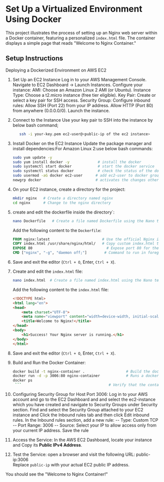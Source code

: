 # Set Up a Virtualized Environment Using Docker

This project illustrates the process of setting up an Nginx web server within a Docker container, featuring a personalized `index.html` file. The container displays a simple page that reads "Welcome to Nginx Container." 

## Setup Instructions
Deploying a Dockerized Environment on AWS EC2
1. Set Up an EC2 Instance
    Log in to your AWS Management Console.
    Navigate to EC2 Dashboard → Launch Instances.
    Configure your instance:
                          AMI: Choose an Amazon Linux 2 AMI (or Ubuntu).
                          Instance Type: Choose a t2.micro instance (free tier eligible).
                          Key Pair: Create or select a key pair for SSH access.
                          Security Group: Configure inbound rules:
                                          Allow SSH (Port 22) from your IP address.
                                          Allow HTTP (Port 80) from anywhere (0.0.0.0/0).
                         Launch the instance.

2. Connect to the Instance
      Use your key pair to SSH into the instance by below bash command;
   ```bash
      ssh -i your-key.pem ec2-user@<public-ip of the ec2 instance>
3. Install Docker on the EC2 Instance
     Update the package manager and install dependencies:For Amazon Linux 2:use below bash commands:
   ```bash
   sudo yum update -y
   sudo yum install docker -y             # install the docker
   sudo systemctl start docker            # start the docker service
   sudo systemctl status docker           # check the status of the docker
   sudo usermod -aG docker ec2-user      # add ec2-user to docker group . Adding ec2-user to the docker group gives it the necessary permissions without requiring sudo.
   newgrp docker                         # activates the changes otherwise exit and login again6. 
   

4. On your EC2 instance, create a directory for the project:
    ```bash
    mkdir nginx   # Create a directory named nginx
    cd nginx      # Change to the nginx directory
    ```

5. create and edit the dockerfile inside the directory`:
    ```bash
    nano Dockerfile   # Create a file named Dockerfile using the Nano text editor
    ```

    Add the following content to the `Dockerfile`:
    ```dockerfile
    FROM nginx:latest                        # Use the official Nginx image as a base
    COPY index.html /usr/share/nginx/html/   # Copy custom index.html to the Nginx default web directory
    EXPOSE 80                                  # Expose port 80 for the container to allow traffic to the web server
    CMD ["nginx", "-g", "daemon off;"]        # Command to run in foreground when the container starts
    ```

6. Save and exit the editor (`Ctrl + O`, Enter, `Ctrl + X`).

7. Create and edit the `index.html` file:
    ```bash
    nano index.html  # Create a file named index.html using the Nano text editor
    ```

    Add the following content to the `index.html` file:
    ```html
    <!DOCTYPE html>
    <html lang="en">
    <head>
        <meta charset="UTF-8">
        <meta name="viewport" content="width=device-width, initial-scale=1.0">
        <title>Welcome to Nginx!</title>
    </head>
    <body>
        <h1>Success! Your Nginx server is running.</h1>
    </body>
    </html>
    ```

8. Save and exit the editor (`Ctrl + O`, Enter, `Ctrl + X`).


9. Build and Run the Docker Container:
    ```bash
    docker build -t nginx-container .                   # Build the docker image named nginx-container from dockerfile
    docker run -d -p 3006:80 nginx-container            # Runs a docker container , mapping port 3006 on your host machine to port 80 inside the container
    docker ps
     ```                                        # Verify that the container is running


10.  Configuring Security Group for Host Port 3006:
      Log in to your AWS account and go to the EC2 Dashboard and  and select the ec2-instance which you have created and  navigate to Security Groups under Security section.
      Find and select the Security Group attached to your EC2 instance and Click the Inbound rules tab and then click Edit inbound rules.
      In the Inbound rules section, add a new rule:
                                 -- Type: Custom TCP
                                 -- Port Range: 3006
                                 -- Source:
                                         Select your IP to allow access only from your current IP address.
   Save the rule
11.   Access the Service:
           In the AWS EC2 Dashboard, locate your instance and Copy its **Public IPv4 Address**.
12.  Test the Service:
   open a browser and visit the following URL:
   public-ip:3006  
Replace `public-ip` with your actual EC2 public IP address.
 
  You should see the "Welcome to Nginx Container!"

   
    
     


   
   
